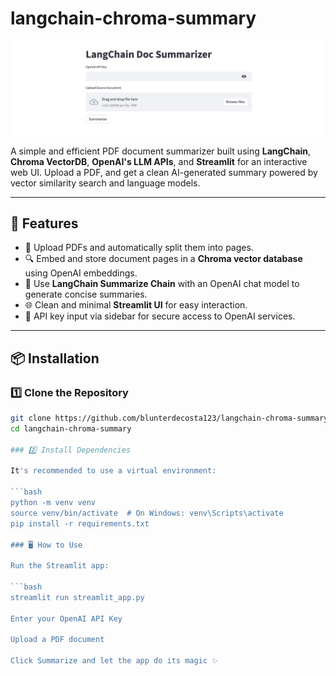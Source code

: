# langchain-chroma-summary

![alt text](../images/langchain-chroma-summary.png)

A simple and efficient PDF document summarizer built using **LangChain**, **Chroma VectorDB**, **OpenAI's LLM APIs**, and **Streamlit** for an interactive web UI. Upload a PDF, and get a clean AI-generated summary powered by vector similarity search and language models.

---

## 🚀 Features

- 📄 Upload PDFs and automatically split them into pages.
- 🔍 Embed and store document pages in a **Chroma vector database** using OpenAI embeddings.
- 🤖 Use **LangChain Summarize Chain** with an OpenAI chat model to generate concise summaries.
- 🌐 Clean and minimal **Streamlit UI** for easy interaction.
- 🔐 API key input via sidebar for secure access to OpenAI services.

---

## 📦 Installation

### 1️⃣ Clone the Repository

```bash
git clone https://github.com/blunterdecosta123/langchain-chroma-summary.git
cd langchain-chroma-summary

### 2️⃣ Install Dependencies

It's recommended to use a virtual environment:

```bash
python -m venv venv
source venv/bin/activate  # On Windows: venv\Scripts\activate
pip install -r requirements.txt

### 🖥️ How to Use

Run the Streamlit app:

```bash
streamlit run streamlit_app.py

Enter your OpenAI API Key

Upload a PDF document

Click Summarize and let the app do its magic ✨
